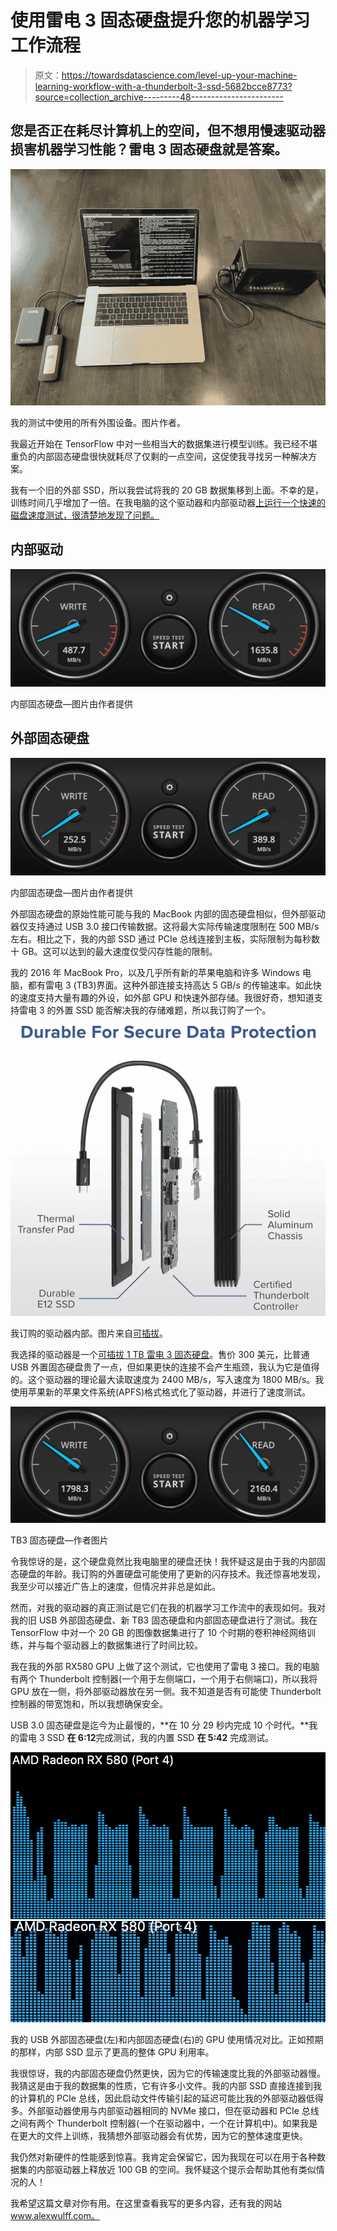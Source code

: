 # 使用雷电 3 固态硬盘提升您的机器学习工作流程

> 原文：<https://towardsdatascience.com/level-up-your-machine-learning-workflow-with-a-thunderbolt-3-ssd-5682bcce8773?source=collection_archive---------48----------------------->

## 您是否正在耗尽计算机上的空间，但不想用慢速驱动器损害机器学习性能？雷电 3 固态硬盘就是答案。

![](img/b8b629dabe7f08cc35321898c60daafd.png)

我的测试中使用的所有外围设备。图片作者。

我最近开始在 TensorFlow 中对一些相当大的数据集进行模型训练。我已经不堪重负的内部固态硬盘很快就耗尽了仅剩的一点空间，这促使我寻找另一种解决方案。

我有一个旧的外部 SSD，所以我尝试将我的 20 GB 数据集移到上面。不幸的是，训练时间几乎增加了一倍。在我电脑的这个驱动器和内部驱动器[上运行一个快速的磁盘速度测试，很清楚地发现了问题。](https://amzn.to/2X9O5E0)

## 内部驱动

![](img/c9c1c79b5b409bdb71f98027795f4335.png)

内部固态硬盘—图片由作者提供

## 外部固态硬盘

![](img/a03e0fa6d5b46e1d4f6381757afccd2d.png)

内部固态硬盘—图片由作者提供

外部固态硬盘的原始性能可能与我的 MacBook 内部的固态硬盘相似，但外部驱动器仅支持通过 USB 3.0 接口传输数据。这将最大实际传输速度限制在 500 MB/s 左右。相比之下，我的内部 SSD 通过 PCIe 总线连接到主板，实际限制为每秒数十 GB。这可以达到的最大速度仅受闪存性能的限制。

我的 2016 年 MacBook Pro，以及几乎所有新的苹果电脑和许多 Windows 电脑，都有雷电 3 (TB3)界面。这种外部连接支持高达 5 GB/s 的传输速率。如此快的速度支持大量有趣的外设，如外部 GPU 和快速外部存储。我很好奇，想知道支持雷电 3 的外置 SSD 能否解决我的存储难题，所以我订购了一个。

![](img/a814edaf1a5a9e8c55a068f66c378165.png)

我订购的驱动器内部。图片来自[可插拔](https://amzn.to/359SU4j)。

我选择的驱动器是一个[可插拔 1 TB 雷电 3 固态硬盘](https://amzn.to/38XpJCI)。售价 300 美元，比普通 USB 外置固态硬盘贵了一点，但如果更快的连接不会产生瓶颈，我认为它是值得的。这个驱动器的理论最大读取速度为 2400 MB/s，写入速度为 1800 MB/s。我使用苹果新的苹果文件系统(APFS)格式格式化了驱动器，并进行了速度测试。

![](img/1be6050c79e7b28945b77c04bfa0478e.png)

TB3 固态硬盘—作者图片

令我惊讶的是，这个硬盘竟然比我电脑里的硬盘还快！我怀疑这是由于我的内部固态硬盘的年龄。我订购的外置硬盘可能使用了更新的闪存技术。我还惊喜地发现，我至少可以接近广告上的速度，但情况并非总是如此。

然而，对我的驱动器的真正测试是它们在我的机器学习工作流中的表现如何。我对我的旧 USB 外部固态硬盘、新 TB3 固态硬盘和内部固态硬盘进行了测试。我在 TensorFlow 中对一个 20 GB 的图像数据集进行了 10 个时期的卷积神经网络训练，并与每个驱动器上的数据集进行了时间比较。

我在我的外部 RX580 GPU 上做了这个测试，它也使用了雷电 3 接口。我的电脑有两个 Thunderbolt 控制器(一个用于左侧端口，一个用于右侧端口)，所以我将 GPU 放在一侧，将外部驱动器放在另一侧。我不知道是否有可能使 Thunderbolt 控制器的带宽饱和，所以我想确保安全。

USB 3.0 固态硬盘是迄今为止最慢的，**在 10 分 29 秒内完成 10 个时代。**我的雷电 3 SSD **在 6:12**完成测试，我的内置 SSD **在 5:42** 完成测试。

![](img/0a34d7c5613db89fbcc53ff30acd63a5.png)![](img/1165fc5adcb745335106b3c744aeb8a0.png)

我的 USB 外部固态硬盘(左)和内部固态硬盘(右)的 GPU 使用情况对比。正如预期的那样，内部 SSD 显示了更高的整体 GPU 利用率。

我很惊讶，我的内部固态硬盘仍然更快，因为它的传输速度比我的外部驱动器慢。我猜这是由于我的数据集的性质，它有许多小文件。我的内部 SSD 直接连接到我的计算机的 PCIe 总线，因此启动文件传输引起的延迟可能比我的外部驱动器低得多。外部驱动器使用与内部驱动器相同的 NVMe 接口，但在驱动器和 PCIe 总线之间有两个 Thunderbolt 控制器(一个在驱动器中，一个在计算机中)。如果我是在更大的文件上训练，我猜想外部驱动器会有优势，因为它的整体速度更快。

我仍然对新硬件的性能感到惊喜。我肯定会保留它，因为我现在可以在用于各种数据集的内部驱动器上释放近 100 GB 的空间。我怀疑这个提示会帮助其他有类似情况的人！

我希望这篇文章对你有用。在这里查看我写的更多内容，还有我的网站 www.alexwulff.com。